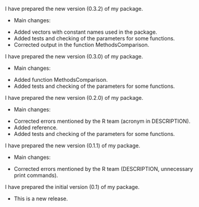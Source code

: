 I have prepared the new version (0.3.2) of my package. 

* Main changes:
- Added vectors with constant names used in the package.
- Added tests and checking of the parameters for some functions.
- Corrected output in the function MethodsComparison.



I have prepared the new version (0.3.0) of my package. 

* Main changes:
- Added function MethodsComparison.
- Added tests and checking of the parameters for some functions.


I have prepared the new version (0.2.0) of my package. 

* Main changes:
- Corrected errors mentioned by the R team (acronym in DESCRIPTION).
- Added reference.
- Added tests and checking of the parameters for some functions.


I have prepared the new version (0.1.1) of my package. 

* Main changes:
- Corrected errors mentioned by the R team (DESCRIPTION, unnecessary print commands).


I have prepared the initial version (0.1) of my package. 

* This is a new release.


